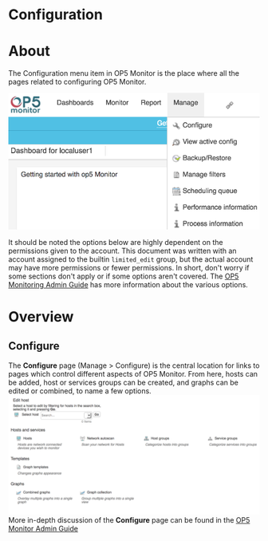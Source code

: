 # Configuration

# About

The Configuration menu item in OP5 Monitor is the place where all the pages related to configuring OP5 Monitor.

![](attachments/16482339/23792992.png)

It should be noted the options below are highly dependent on the permissions given to the account. This document was written with an account assigned to the builtin `limited_edit` group, but the actual account may have more permissions or fewer permissions. In short, don't worry if some sections don't apply or if some options aren't covered. The [OP5 Monitoring Admin Guide](op5_Monitor_Administrator_Manual) has more information about the various options.

# Overview

## Configure

The **Configure** page (Manage \> Configure) is the central location for links to pages which control different aspects of OP5 Monitor. From here, hosts can be added, host or services groups can be created, and graphs can be edited or combined, to name a few options.
![](attachments/16482339/23792993.png)
More in-depth discussion of the **Configure** page can be found in the [OP5 Monitor Admin Guide](op5_Monitor_Administrator_Manual)

